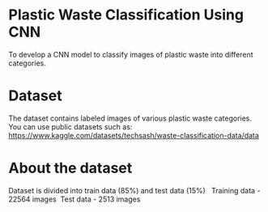 # Plastic Waste Classification Using CNN
To develop a CNN model to classify images of plastic waste into different categories.
# Dataset
The dataset contains labeled images of various plastic waste categories. You can use public datasets such as:
https://www.kaggle.com/datasets/techsash/waste-classification-data/data
# About the dataset
Dataset is divided into train data (85%) and test data (15%)  
Training data - 22564 images  Test data - 2513 images


